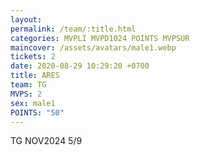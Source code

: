 ```yaml
---
layout: 
permalink: /team/:title.html
categories: MVPLI MVPD1024 POINTS MVPSUR
maincover: /assets/avatars/male1.webp
tickets: 2
date: 2020-08-29 10:29:20 +0700
title: ARES
team: TG
MVPS: 2
sex: male1
POINTS: "50"
---
```

TG NOV2024 5/9